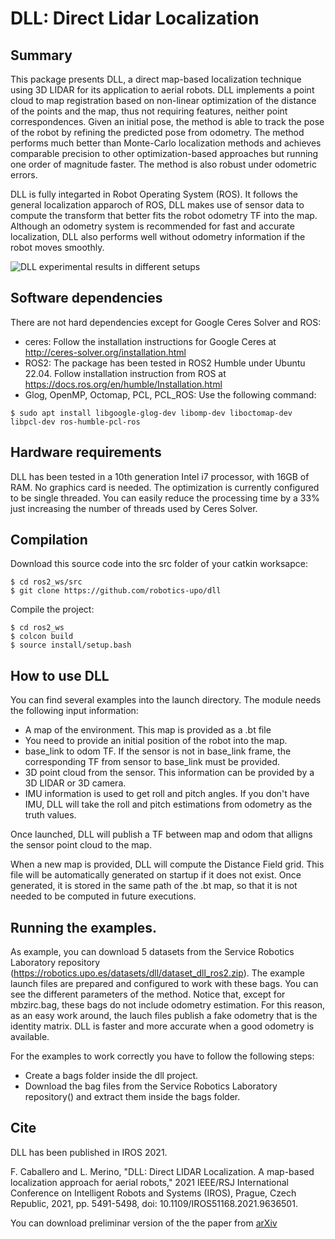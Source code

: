 # DLL: Direct Lidar Localization

## Summary
This package presents DLL, a direct map-based localization technique using 3D LIDAR for its application to aerial robots. DLL implements a point cloud to map registration based on non-linear optimization of the distance of the points and the map, thus not requiring  features, neither point correspondences. Given an initial pose, the method is able to track the pose of the robot by refining the predicted pose from odometry. The method performs much better than Monte-Carlo localization methods and achieves comparable precision to other optimization-based approaches but running one order of magnitude faster. The method is also robust under odometric errors. 

DLL is fully integarted in Robot Operating System (ROS). It follows the general localization apparoch of ROS, DLL makes use of sensor data to compute the transform that better fits the robot odometry TF into the map. Although an odometry system is recommended for fast and accurate localization, DLL also performs well without odometry information if the robot moves smoothly. 

![DLL experimental results in different setups](dll_video.gif)

## Software dependencies
There are not hard dependencies except for Google Ceres Solver and ROS:
 - ceres: Follow the installation instructions for Google Ceres at http://ceres-solver.org/installation.html
 - ROS2: The package has been tested in ROS2 Humble under Ubuntu 22.04. Follow installation instruction from ROS at https://docs.ros.org/en/humble/Installation.html
  - Glog, OpenMP, Octomap, PCL, PCL_ROS: Use the following command: 
 ```
 $ sudo apt install libgoogle-glog-dev libomp-dev liboctomap-dev libpcl-dev ros-humble-pcl-ros

 ```

## Hardware requirements
DLL has been tested in a 10th generation Intel i7 processor, with 16GB of RAM. No graphics card is needed. The optimization is currently configured to be single threaded. You can easily reduce the processing time by a 33% just increasing the number of threads used by Ceres Solver.

## Compilation
Download this source code into the src folder of your catkin worksapce:
```
$ cd ros2_ws/src
$ git clone https://github.com/robotics-upo/dll
```
Compile the project:
```
$ cd ros2_ws
$ colcon build
$ source install/setup.bash
```

## How to use DLL
You can find several examples into the launch directory. The module needs the following input information:
- A map of the environment. This map is provided as a .bt file
- You need to provide an initial position of the robot into the map. 
- base_link to odom TF. If the sensor is not in base_link frame, the corresponding TF from sensor to base_link must be provided.
- 3D point cloud from the sensor. This information can be provided by a 3D LIDAR or 3D camera.
- IMU information is used to get roll and pitch angles. If you don't have IMU, DLL will take the roll and pitch estimations from odometry as the truth values.

Once launched, DLL will publish a TF between map and odom that alligns the sensor point cloud to the map. 

When a new map is provided, DLL will compute the Distance Field grid. This file will be automatically generated on startup if it does not exist. Once generated, it is stored in the same path of the .bt map, so that it is not needed to be computed in future executions.

## Running the examples.
As example, you can download 5 datasets from the Service Robotics Laboratory repository (https://robotics.upo.es/datasets/dll/dataset_dll_ros2.zip). The example launch files are prepared and configured to work with these bags. You can see the different parameters of the method. Notice that, except for mbzirc.bag, these bags do not include odometry estimation. For this reason, as an easy work around, the lauch files publish a fake odometry that is the identity matrix. DLL is faster and more accurate when a good odometry is available.

For the examples to work correctly you have to follow the following steps:
- Create a bags folder inside the dll project.
- Download the bag files from the  Service Robotics Laboratory repository() and extract them inside the bags folder.

## Cite
DLL has been published in IROS 2021.

F. Caballero and L. Merino, "DLL: Direct LIDAR Localization. A map-based localization approach for aerial robots," 2021 IEEE/RSJ International Conference on Intelligent Robots and Systems (IROS), Prague, Czech Republic, 2021, pp. 5491-5498, doi: 10.1109/IROS51168.2021.9636501. 

You can download preliminar version of the the paper from [arXiv](https://arxiv.org/abs/2103.06112) 